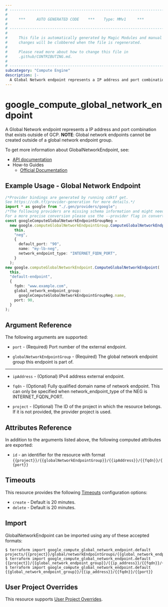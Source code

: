 ```yaml
---
# ----------------------------------------------------------------------------
#
#     ***     AUTO GENERATED CODE    ***    Type: MMv1     ***
#
# ----------------------------------------------------------------------------
#
#     This file is automatically generated by Magic Modules and manual
#     changes will be clobbered when the file is regenerated.
#
#     Please read more about how to change this file in
#     .github/CONTRIBUTING.md.
#
# ----------------------------------------------------------------------------
subcategory: "Compute Engine"
description: |-
  A Global Network endpoint represents a IP address and port combination that exists outside of GCP.
---
```


# google\_compute\_global\_network\_endpoint

A Global Network endpoint represents a IP address and port combination that exists outside of GCP.
**NOTE**: Global network endpoints cannot be created outside of a
global network endpoint group.

To get more information about GlobalNetworkEndpoint, see:

* [API documentation](https://cloud.google.com/compute/docs/reference/rest/beta/networkEndpointGroups)
* How-to Guides
  * [Official Documentation](https://cloud.google.com/load-balancing/docs/negs/)

## Example Usage - Global Network Endpoint

```typescript
/*Provider bindings are generated by running cdktf get.
See https://cdk.tf/provider-generation for more details.*/
import * as google from "./.gen/providers/google";
/*The following providers are missing schema information and might need manual adjustments to synthesize correctly: google.
For a more precise conversion please use the --provider flag in convert.*/
const googleComputeGlobalNetworkEndpointGroupNeg =
  new google.computeGlobalNetworkEndpointGroup.ComputeGlobalNetworkEndpointGroup(
    this,
    "neg",
    {
      default_port: "90",
      name: "my-lb-neg",
      network_endpoint_type: "INTERNET_FQDN_PORT",
    }
  );
new google.computeGlobalNetworkEndpoint.ComputeGlobalNetworkEndpoint(
  this,
  "default-endpoint",
  {
    fqdn: "www.example.com",
    global_network_endpoint_group:
      googleComputeGlobalNetworkEndpointGroupNeg.name,
    port: 90,
  }
);

```

## Argument Reference

The following arguments are supported:

*   `port` -
    (Required)
    Port number of the external endpoint.

*   `globalNetworkEndpointGroup` -
    (Required)
    The global network endpoint group this endpoint is part of.

***

*   `ipAddress` -
    (Optional)
    IPv4 address external endpoint.

*   `fqdn` -
    (Optional)
    Fully qualified domain name of network endpoint.
    This can only be specified when network\_endpoint\_type of the NEG is INTERNET\_FQDN\_PORT.

*   `project` - (Optional) The ID of the project in which the resource belongs.
    If it is not provided, the provider project is used.

## Attributes Reference

In addition to the arguments listed above, the following computed attributes are exported:

* `id` - an identifier for the resource with format `{{project}}/{{globalNetworkEndpointGroup}}/{{ipAddress}}/{{fqdn}}/{{port}}`

## Timeouts

This resource provides the following
[Timeouts](https://developer.hashicorp.com/terraform/plugin/sdkv2/resources/retries-and-customizable-timeouts) configuration options:

* `create` - Default is 20 minutes.
* `delete` - Default is 20 minutes.

## Import

GlobalNetworkEndpoint can be imported using any of these accepted formats:

```console
$ terraform import google_compute_global_network_endpoint.default projects/{{project}}/global/networkEndpointGroups/{{global_network_endpoint_group}}/{{ip_address}}/{{fqdn}}/{{port}}
$ terraform import google_compute_global_network_endpoint.default {{project}}/{{global_network_endpoint_group}}/{{ip_address}}/{{fqdn}}/{{port}}
$ terraform import google_compute_global_network_endpoint.default {{global_network_endpoint_group}}/{{ip_address}}/{{fqdn}}/{{port}}
```

## User Project Overrides

This resource supports [User Project Overrides](https://registry.terraform.io/providers/hashicorp/google/latest/docs/guides/provider_reference#user_project_override).
